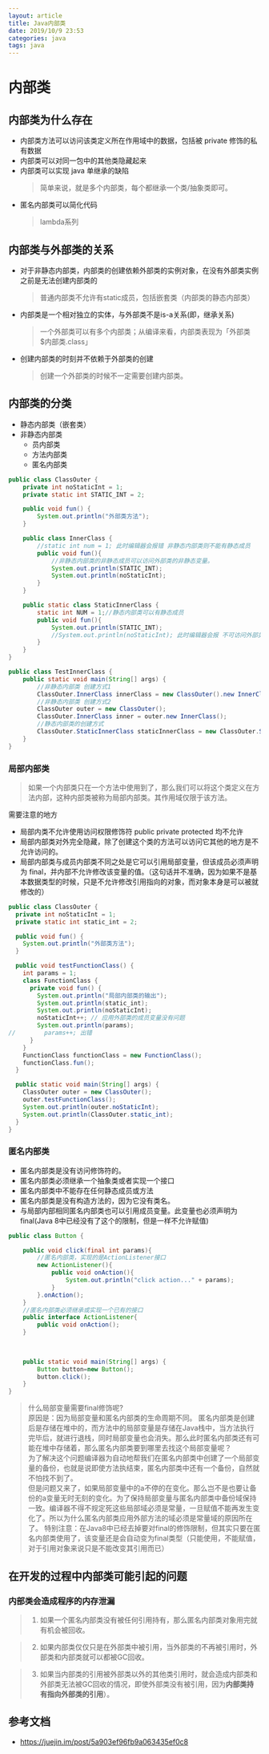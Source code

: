 ```yaml
---
layout: article
title: Java内部类
date: 2019/10/9 23:53
categories: java
tags: java
---
```


# 内部类

## 内部类为什么存在
- 内部类方法可以访问该类定义所在作用域中的数据，包括被 private 修饰的私有数据
- 内部类可以对同一包中的其他类隐藏起来
- 内部类可以实现 java 单继承的缺陷
    >简单来说，就是多个内部类，每个都继承一个类/抽象类即可。
- 匿名内部类可以简化代码
    >lambda系列

## 内部类与外部类的关系
- 对于非静态内部类，内部类的创建依赖外部类的实例对象，在没有外部类实例之前是无法创建内部类的
    >普通内部类不允许有static成员，包括嵌套类（内部类的静态内部类）
- 内部类是一个相对独立的实体，与外部类不是is-a关系(即，继承关系)
    >一个外部类可以有多个内部类；从编译来看，内部类表现为「外部类$内部类.class」
- 创建内部类的时刻并不依赖于外部类的创建
    >创建一个外部类的时候不一定需要创建内部类。

## 内部类的分类

- 静态内部类（嵌套类）
- 非静态内部类
    * 员内部类
    * 方法内部类
    * 匿名内部类
    
```java
public class ClassOuter {
    private int noStaticInt = 1;
    private static int STATIC_INT = 2;

    public void fun() {
        System.out.println("外部类方法");
    }

    public class InnerClass {
        //static int num = 1; 此时编辑器会报错 非静态内部类则不能有静态成员
        public void fun(){
            //非静态内部类的非静态成员可以访问外部类的非静态变量。
            System.out.println(STATIC_INT);
            System.out.println(noStaticInt);
        }
    }

    public static class StaticInnerClass {
        static int NUM = 1;//静态内部类可以有静态成员
        public void fun(){
            System.out.println(STATIC_INT);
            //System.out.println(noStaticInt); 此时编辑器会报 不可访问外部类的非静态变量
        }
    }
}

public class TestInnerClass {
    public static void main(String[] args) {
        //非静态内部类 创建方式1
        ClassOuter.InnerClass innerClass = new ClassOuter().new InnerClass();
        //非静态内部类 创建方式2
        ClassOuter outer = new ClassOuter();
        ClassOuter.InnerClass inner = outer.new InnerClass();
        //静态内部类的创建方式
        ClassOuter.StaticInnerClass staticInnerClass = new ClassOuter.StaticInnerClass();
    }
}

```
### 局部内部类
>如果一个内部类只在一个方法中使用到了，那么我们可以将这个类定义在方法内部，这种内部类被称为局部内部类。其作用域仅限于该方法。

需要注意的地方
- 局部内类不允许使用访问权限修饰符 public private protected 均不允许
- 局部内部类对外完全隐藏，除了创建这个类的方法可以访问它其他的地方是不允许访问的。
- 局部内部类与成员内部类不同之处是它可以引用局部变量，但该成员必须声明为 final，并内部不允许修改该变量的值。（这句话并不准确，因为如果不是基本数据类型的时候，只是不允许修改引用指向的对象，而对象本身是可以被就修改的）


```java
public class ClassOuter {
  private int noStaticInt = 1;
  private static int static_int = 2;

  public void fun() {
    System.out.println("外部类方法");
  }

  public void testFunctionClass() {
    int params = 1;
    class FunctionClass {
      private void fun() {
        System.out.println("局部内部类的输出");
        System.out.println(static_int);
        System.out.println(noStaticInt);
        noStaticInt++; // 应用外部类的成员变量没有问题
        System.out.println(params);
//        params++; 出错
      }
    }
    FunctionClass functionClass = new FunctionClass();
    functionClass.fun();
  }

  public static void main(String[] args) {
    ClassOuter outer = new ClassOuter();
    outer.testFunctionClass();
    System.out.println(outer.noStaticInt);
    System.out.println(ClassOuter.static_int);
  }
}

```
### 匿名内部类
- 匿名内部类是没有访问修饰符的。
- 匿名内部类必须继承一个抽象类或者实现一个接口
- 匿名内部类中不能存在任何静态成员或方法
- 匿名内部类是没有构造方法的，因为它没有类名。
- 与局部内部相同匿名内部类也可以引用成员变量。此变量也必须声明为 final(Java 8中已经没有了这个的限制，但是一样不允许赋值)

```java
public class Button {

    public void click(final int params){
        //匿名内部类，实现的是ActionListener接口
        new ActionListener(){
            public void onAction(){
                System.out.println("click action..." + params);
            }
        }.onAction();
    }
    //匿名内部类必须继承或实现一个已有的接口
    public interface ActionListener{
        public void onAction();
    }
    
    

    public static void main(String[] args) {
        Button button=new Button();
        button.click();
    }
}
```

>什么局部变量需要final修饰呢?    
原因是：因为局部变量和匿名内部类的生命周期不同。
匿名内部类是创建后是存储在堆中的，而方法中的局部变量是存储在Java栈中，当方法执行完毕后，就进行退栈，同时局部变量也会消失。那么此时匿名内部类还有可能在堆中存储着，那么匿名内部类要到哪里去找这个局部变量呢？    
为了解决这个问题编译器为自动地帮我们在匿名内部类中创建了一个局部变量的备份，也就是说即使方法执结束，匿名内部类中还有一个备份，自然就不怕找不到了。    
但是问题又来了，如果局部变量中的a不停的在变化。那么岂不是也要让备份的a变量无时无刻的变化。为了保持局部变量与匿名内部类中备份域保持一致。编译器不得不规定死这些局部域必须是常量，一旦赋值不能再发生变化了。所以为什么匿名内部类应用外部方法的域必须是常量域的原因所在了。
特别注意：在Java8中已经去掉要对final的修饰限制，但其实只要在匿名内部类使用了，该变量还是会自动变为final类型（只能使用，不能赋值，对于引用对象来说只是不能改变其引用而已）

## 在开发的过程中内部类可能引起的问题
### 内部类会造成程序的内存泄漏
>1. 如果一个匿名内部类没有被任何引用持有，那么匿名内部类对象用完就有机会被回收。

>2. 如果内部类仅仅只是在外部类中被引用，当外部类的不再被引用时，外部类和内部类就可以都被GC回收。

>3. 如果当内部类的引用被外部类以外的其他类引用时，就会造成内部类和外部类无法被GC回收的情况，即使外部类没有被引用，因为**内部类持有指向外部类的引用**）。

## 参考文档
- https://juejin.im/post/5a903ef96fb9a063435ef0c8